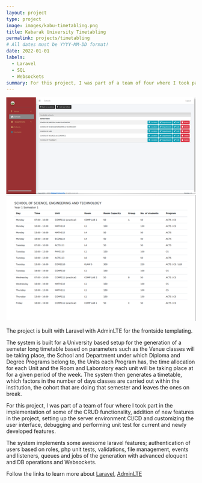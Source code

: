 ```yaml
---
layout: project
type: project
image: images/kabu-timetabling.png
title: Kabarak University Timetabling
permalink: projects/timetabling
# All dates must be YYYY-MM-DD format!
date: 2022-01-01
labels:
  - Laravel
  - SQL
  - Websockets
summary: For this project, I was part of a team of four where I took part in the implementation of...
---
```


<div class="ui small rounded images">
  <img class="ui image" src="../images/schools.png">
  <img class="ui image" src="../images/timetable.png">
</div>

The project is built with Laravel with AdminLTE for the frontside templating.

The system is built for a University based setup for the generation of a semeter long timetable based on parameters such as the Venue classes will be taking place, the School and Department under which Diploma and Degree Programs belong to, the Units each Program has, the time allocation for each Unit and the Room and Laboratory each unit will be taking place at for a given period of the week.
The system then generates a timetable, which factors in the number of days classes are carried out within the institution, the cohort that are doing that semester and leaves the ones on break.

For this project, I was part of a team of four where I took part in the implementation of some of the CRUD functionality, addition of new features in the project, setting up the server environment CI/CD and customizing the user interface, debugging  and performing unit test for current and newly developed features.

The system implements some awesome laravel features; authentication of users based on roles, php unit tests, validations, file management, events and listeners, queues and jobs of the generation with advanced eloquent and DB operations and Websockets.


Follow the links to learn more about 
[Laravel](https://www.laravel.com),
[AdminLTE](https://www.adminlte.io/)



